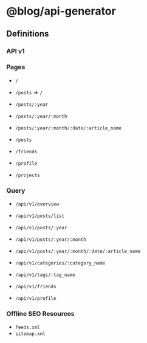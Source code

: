 # @blog/api-generator

## Definitions

### API v1

### Pages

- `/`
- `/posts` => `/`
- `/posts/:year`
- `/posts/:year/:month`
- `/posts/:year/:month/:date/:article_name`
- `/posts`


- `/friends`
- `/profile`
- `/projects`

### Query

- `/api/v1/overview`
- `/api/v1/posts/list`
- `/api/v1/posts/:year`
- `/api/v1/posts/:year/:month`
- `/api/v1/posts/:year/:month/:date/:article_name` 

- `/api/v1/categories/:category_name`
- `/api/v1/tags/:tag_name`


- `/api/v1/friends`

- `/api/v1/profile`



### Offline SEO Resources

- `feeds.xml`
- `sitemap.xml`
